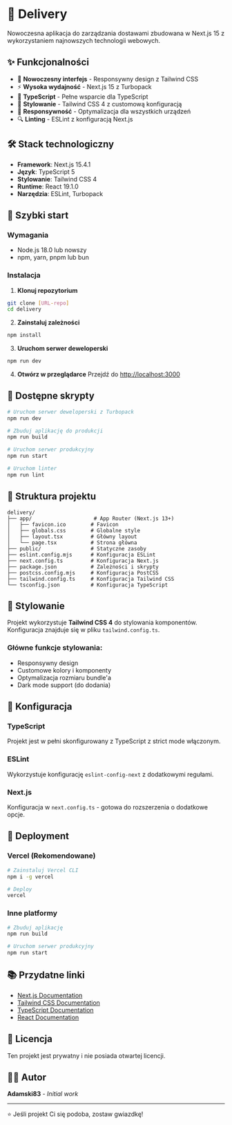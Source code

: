 # 🚚 Delivery

Nowoczesna aplikacja do zarządzania dostawami zbudowana w Next.js 15 z
wykorzystaniem najnowszych technologii webowych.

## ✨ Funkcjonalności

- 🎯 **Nowoczesny interfejs** - Responsywny design z Tailwind CSS
- ⚡ **Wysoka wydajność** - Next.js 15 z Turbopack
- 🔧 **TypeScript** - Pełne wsparcie dla TypeScript
- 🎨 **Stylowanie** - Tailwind CSS 4 z customową konfiguracją
- 📱 **Responsywność** - Optymalizacja dla wszystkich urządzeń
- 🔍 **Linting** - ESLint z konfiguracją Next.js

## 🛠️ Stack technologiczny

- **Framework**: Next.js 15.4.1
- **Język**: TypeScript 5
- **Stylowanie**: Tailwind CSS 4
- **Runtime**: React 19.1.0
- **Narzędzia**: ESLint, Turbopack

## 🚀 Szybki start

### Wymagania

- Node.js 18.0 lub nowszy
- npm, yarn, pnpm lub bun

### Instalacja

1. **Klonuj repozytorium**

```bash
git clone [URL-repo]
cd delivery
```

2. **Zainstaluj zależności**

```bash
npm install
```

3. **Uruchom serwer deweloperski**

```bash
npm run dev
```

4. **Otwórz w przeglądarce** Przejdź do
   [http://localhost:3000](http://localhost:3000)

## 📝 Dostępne skrypty

```bash
# Uruchom serwer deweloperski z Turbopack
npm run dev

# Zbuduj aplikację do produkcji
npm run build

# Uruchom serwer produkcyjny
npm run start

# Uruchom linter
npm run lint
```

## 📁 Struktura projektu

```
delivery/
├── app/                    # App Router (Next.js 13+)
│   ├── favicon.ico        # Favicon
│   ├── globals.css        # Globalne style
│   ├── layout.tsx         # Główny layout
│   └── page.tsx           # Strona główna
├── public/                # Statyczne zasoby
├── eslint.config.mjs      # Konfiguracja ESLint
├── next.config.ts         # Konfiguracja Next.js
├── package.json           # Zależności i skrypty
├── postcss.config.mjs     # Konfiguracja PostCSS
├── tailwind.config.ts     # Konfiguracja Tailwind CSS
└── tsconfig.json          # Konfiguracja TypeScript
```

## 🎨 Stylowanie

Projekt wykorzystuje **Tailwind CSS 4** do stylowania komponentów. Konfiguracja
znajduje się w pliku `tailwind.config.ts`.

### Główne funkcje stylowania:

- Responsywny design
- Customowe kolory i komponenty
- Optymalizacja rozmiaru bundle'a
- Dark mode support (do dodania)

## 🔧 Konfiguracja

### TypeScript

Projekt jest w pełni skonfigurowany z TypeScript z strict mode włączonym.

### ESLint

Wykorzystuje konfigurację `eslint-config-next` z dodatkowymi regułami.

### Next.js

Konfiguracja w `next.config.ts` - gotowa do rozszerzenia o dodatkowe opcje.

## 🚀 Deployment

### Vercel (Rekomendowane)

```bash
# Zainstaluj Vercel CLI
npm i -g vercel

# Deploy
vercel
```

### Inne platformy

```bash
# Zbuduj aplikację
npm run build

# Uruchom serwer produkcyjny
npm run start
```

## 📚 Przydatne linki

- [Next.js Documentation](https://nextjs.org/docs)
- [Tailwind CSS Documentation](https://tailwindcss.com/docs)
- [TypeScript Documentation](https://www.typescriptlang.org/docs)
- [React Documentation](https://react.dev)

## 📄 Licencja

Ten projekt jest prywatny i nie posiada otwartej licencji.

## 👨‍💻 Autor

**Adamski83** - _Initial work_

---

⭐ Jeśli projekt Ci się podoba, zostaw gwiazdkę!
